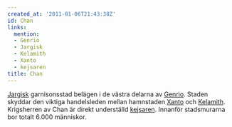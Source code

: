 ```yaml
---
created_at: '2011-01-06T21:43:38Z'
id: Chan
links:
  mention:
  - Genrio
  - Jargisk
  - Kelamith
  - Xanto
  - kejsaren
title: Chan
---
```


[Jargisk] garnisonsstad belägen i de västra delarna av [Genrio]. Staden skyddar den viktiga
handelsleden mellan hamnstaden [Xanto] och [Kelamith]. Krigsherren av Chan är direkt underställd
[kejsaren]. Innanför stadsmurarna bor totalt 6.000 människor.

  [Jargisk]: Jargisk
  [Genrio]: Genrio
  [Xanto]: Xanto
  [Kelamith]: Kelamith
  [kejsaren]: kejsaren
